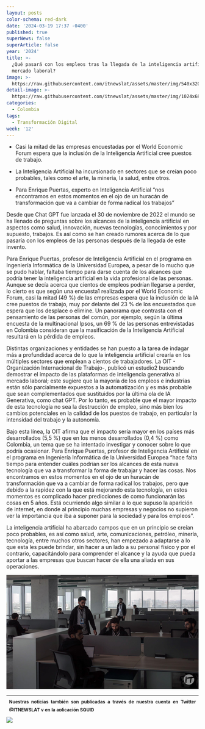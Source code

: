 ```yaml
---
layout: posts
color-schema: red-dark
date: '2024-03-19 17:37 -0400'
published: true
superNews: false
superArticle: false
year: '2024'
title: >-
  ¿Qué pasará con los empleos tras la llegada de la inteligencia artificial al
  mercado laboral?
image: >-
  https://raw.githubusercontent.com/itnewslat/assets/master/img/540x320/Empleados-en-oficina-p.jpg
detail-image: >-
  https://raw.githubusercontent.com/itnewslat/assets/master/img/1024x680/Empleados-en-oficina-g.jpg
categories:
  - Colombia
tags:
  - Transformación Digital
week: '12'
---
```

- Casi la mitad de las empresas encuestadas por el World Economic Forum espera que la inclusión de la Inteligencia Artificial cree puestos de trabajo.

- La Inteligencia Artificial ha incursionado en sectores que se creían poco probables, tales como el arte, la minería, la salud, entre otros.

- Para Enrique Puertas, experto en Inteligencia Artificial “nos encontramos en estos momentos en el ojo de un huracán de transformación que va a cambiar de forma radical los trabajos”

Desde que Chat GPT fue lanzada el 30 de noviembre de 2022 el mundo se ha llenado de preguntas sobre los alcances de la inteligencia artificial en aspectos como salud, innovación, nuevas tecnologías, conocimientos y por supuesto, trabajos. Es así como se han creado rumores acerca de lo que pasaría con los empleos de las personas después de la llegada de este invento.

Para Enrique Puertas, profesor de Inteligencia Artificial en el programa en Ingeniería Informática de la Universidad Europea, a pesar de lo mucho que se pudo hablar, faltaba tiempo para darse cuenta de los alcances que podría tener la inteligencia artificial en la vida profesional de las personas. Aunque se decía acerca que cientos de empleos podrían llegarse a perder, lo cierto es que según una encuesta1 realizada por el World Economic Forum, casi la mitad (49 %) de las empresas espera que la inclusión de la IA cree puestos de trabajo, muy por delante del 23 % de los encuestados que espera que los desplace o elimine. Un panorama que contrasta con el pensamiento de las personas del común, por ejemplo, según la última encuesta de la multinacional Ipsos, un 69 % de las personas entrevistadas en Colombia consideran que la masificación de la Inteligencia Artificial resultará en la pérdida de empleos.

Distintas organizaciones y entidades se han puesto a la tarea de indagar más a profundidad acerca de lo que la inteligencia artificial crearía en los múltiples sectores que emplean a cientos de trabajadores. La OIT - Organización Internacional de Trabajo-, publicó un estudio2 buscando demostrar el impacto de las plataformas de inteligencia generativa al mercado laboral; este sugiere que la mayoría de los empleos e industrias están sólo parcialmente expuestos a la automatización y es más probable que sean complementados que sustituidos por la última ola de IA Generativa, como chat GPT. Por lo tanto, es probable que el mayor impacto de esta tecnología no sea la destrucción de empleo, sino más bien los cambios potenciales en la calidad de los puestos de trabajo, en particular la intensidad del trabajo y la autonomía.

Bajo esta línea, la OIT afirma que el impacto sería mayor en los países más desarrollados (5,5 %) que en los menos desarrollados (0,4 %) como Colombia, un tema que se ha intentado investigar y conocer sobre lo que podría ocasionar. Para Enrique Puertas, profesor de Inteligencia Artificial en el programa en Ingeniería Informática de la Universidad Europea “hace falta tiempo para entender cuáles podrían ser los alcances de esta nueva tecnología que va a transformar la forma de trabajar y hacer las cosas. Nos encontramos en estos momentos en el ojo de un huracán de transformación que va a cambiar de forma radical los trabajos, pero que debido a la rapidez con la que está mejorando esta tecnología, en estos momentos es complicado hacer predicciones de como funcionarán las cosas en 5 años. Está ocurriendo algo similar a lo que supuso la aparición de internet, en donde al principio muchas empresas y negocios no supieron ver la importancia que iba a suponer para la sociedad y para los empleos”.

La inteligencia artificial ha abarcado campos que en un principio se creían poco probables, es así como salud, arte, comunicaciones, petróleo, minería, tecnología, entre muchos otros sectores, han empezado a adaptarse a lo que esta les puede brindar, sin hacer a un lado a su personal físico y por el contrario, capacitándolo para comprender el alcance y la ayuda que pueda aportar a las empresas que buscan hacer de ella una aliada en sus operaciones.

![](https://raw.githubusercontent.com/itnewslat/assets/master/img/540x320/Empleados-en-oficina-p.jpg)

<table style="height: 42px;" width="569">
<tbody>
<tr>
<td style="text-align: justify;"><sub><strong>Nuestras noticias también son publicadas a través de nuestra cuenta en Twitter <a href="https://twitter.com/itnewslat?lang=es">@ITNEWSLAT</a> y en la aplicación <a href="https://squidapp.co/en/">SQUID</a></strong></sub></td>
</tr>
</tbody>
</table>

<img src="https://tracker.metricool.com/c3po.jpg?hash=56f88a41e39ab42c063cc51676587a04"/>